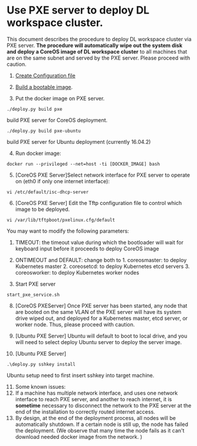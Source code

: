 # Use PXE server to deploy DL workspace cluster. 

This document describes the procedure to deploy DL workspace cluster via PXE server. **__The procedure will automatically wipe out the system disk and deploy a CoreOS image of DL workspace cluster__** to all machines that are on the same subnet and served by the PXE server. Please proceed with caution. 

1. [Create Configuration file](configuration/Readme.md)

2. [Build a bootable image](Build.md).

3. Put the docker image on PXE server. 
  ```
  ./deploy.py build pxe
  ```
  build PXE server for CoreOS deployment. 
  ```
  ./deploy.py build pxe-ubuntu
  ```
  build PXE server for Ubuntu deployment (currently 16.04.2)

4. Run docker image:

  ```
  docker run --privileged --net=host -ti [DOCKER_IMAGE] bash
  ```

5. [CoreOS PXE Server]Select network interface for PXE server to operate on (eth0 if only one internet interface):
  ```
  vi /etc/default/isc-dhcp-server
  ```

6. [CoreOS PXE Server] Edit the Tftp configuration file to control which image to be deployed. 

  ```
  vi /var/lib/tftpboot/pxelinux.cfg/default
  ```
  
  You may want to modify the following parameters:
  
  1. TIMEOUT: the timeout value during which the bootloader will wait for keyboard input before it proceeds to deploy CoreOS image
  2. ONTIMEOUT and DEFAULT: change both to
    1. coreosmaster: to deploy Kubernetes master 
    2. coreosetcd: to deploy Kubernetes etcd servers
    3. coreosworker: to deploy Kubernetes worker nodes

7. Start PXE server
  ```
  start_pxe_service.sh
  ```

8. [CoreOS PXEServer] Once PXE server has been started, any node that are booted on the same VLAN of the PXE server will have its system drive wiped out, and deployed for a Kubernetes master, etcd server, or worker node. Thus, please proceed with caution. 

9. [Ubuntu PXE Server] Ubuntu will default to boot to local drive, and you will need to select deploy Ubuntu server to deploy the server image. 

10. [Ubuntu PXE Server] 
   ```
   .\deploy.py sshkey install
   ```
   Ubuntu setup need to first insert sshkey into target machine.
  
11. Some known issues:
   1. If a machine has multiple network interface, and uses one network interface to reach PXE server, and another to reach internet, it is **__sometime__** necessary to disconnect the network to the PXE server at the end of the installation to correctly routed internet access. 
   2. By design, at the end of the deployment process, all nodes will be automatically shutdown. If a certain node is still up, the node has failed the deployment. (We observe that many time the node fails as it can't download needed docker image from the network. )
